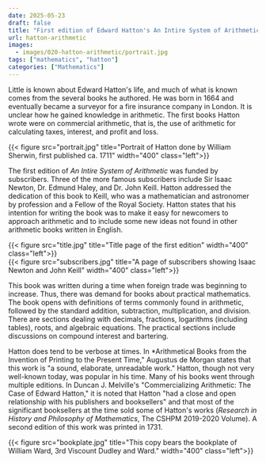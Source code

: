 ```yaml
---
date: 2025-05-23
draft: false
title: "First edition of Edward Hatton's An Intire System of Arithmetic (1721)"
url: hatton-arithmetic
images:
  - images/020-hatton-arithmetic/portrait.jpg
tags: ["mathematics", "hatton"]
categories: ["Mathematics"]
---
```


Little is known about Edward Hatton's life, and much of what is known comes from the several books he authored. He was born in 1664 and eventually became a surveyor for a fire insurance company in London. It is unclear how he gained knowledge in arithmetic. The first books Hatton wrote were on commercial arithmetic, that is, the use of arithmetic for calculating taxes, interest, and profit and loss. 

{{< figure src="portrait.jpg" title="Portrait of Hatton done by William Sherwin, first published ca. 1711" width="400" class="left">}}

The first edition of *An Intire System of Arithmetic* was funded by subscribers. Three of the more famous subscribers include Sir Isaac Newton, Dr. Edmund Haley, and Dr. John Keill. Hatton addressed the dedication of this book to Keill, who was a mathematician and astronomer by profession and a Fellow of the Royal Society. Hatton states that his intention for writing the book was to make it easy for newcomers to approach arithmetic and to include some new ideas not found in other arithmetic books written in English.

{{< figure src="title.jpg" title="Title page of the first edition" width="400" class="left">}}\
{{< figure src="subscribers.jpg" title="A page of subscribers showing Isaac Newton and John Keill" width="400" class="left">}}

This book was written during a time when foreign trade was beginning to increase. Thus, there was demand for books about practical mathematics. The book opens with definitions of terms commonly found in arithmetic, followed by the standard addition, subtraction, multiplication, and division. There are sections dealing with decimals, fractions, logarithms (including tables), roots, and algebraic equations. The practical sections include discussions on compound interest and bartering.

Hatton does tend to be verbose at times. In *Arithmetical Books from the Invention of Printing to the Present Time," Augustus de Morgan states that this work is "a sound, elaborate, unreadable work." Hatton, though not very well-known today, was popular in his time. Many of his books went through multiple editions. In Duncan J. Melville's "Commercializing Arithmetic: The Case of Edward Hatton," it is noted that Hatton "had a close and open relationship with his publishers and booksellers" and that most of the significant booksellers at the time sold some of Hatton's works (*Research in History and Philosophy of Mathematics*, The CSHPM 2019-2020 Volume). A second edition of this work was printed in 1731.

{{< figure src="bookplate.jpg" title="This copy bears the bookplate of William Ward, 3rd Viscount Dudley and Ward." width="400" class="left">}}